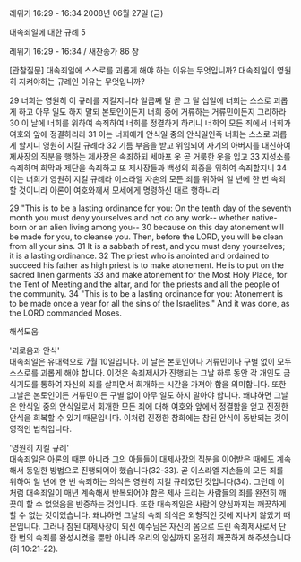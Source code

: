 레위기 16:29 - 16:34 
2008년 06월 27일 (금)

대속죄일에 대한 규례 5



레위기 16:29 - 16:34 / 새찬송가 86 장


[관찰질문]
대속죄일에 스스로를 괴롭게 해야 하는 이유는 무엇입니까? 
대속죄일이 영원히 지켜야하는 규례인 이유는 무엇입니까? 

29 너희는 영원히 이 규례를 지킬지니라 일곱째 달 곧 그 달 십일에 너희는 스스로 괴롭게 하고 아무 일도 하지 말되 본토인이든지 너희 중에 거류하는 거류민이든지 그리하라 
30 이 날에 너희를 위하여 속죄하여 너희를 정결하게 하리니 너희의 모든 죄에서 너희가 여호와 앞에 정결하리라 
31 이는 너희에게 안식일 중의 안식일인즉 너희는 스스로 괴롭게 할지니 영원히 지킬 규례라 
32 기름 부음을 받고 위임되어 자기의 아버지를 대신하여 제사장의 직분을 행하는 제사장은 속죄하되 세마포 옷 곧 거룩한 옷을 입고 
33 지성소를 속죄하며 회막과 제단을 속죄하고 또 제사장들과 백성의 회중을 위하여 속죄할지니 
34 이는 너희가 영원히 지킬 규례라 이스라엘 자손의 모든 죄를 위하여 일 년에 한 번 속죄할 것이니라 아론이 여호와께서 모세에게 명령하신 대로 행하니라 

29 "This is to be a lasting ordinance for you: On the tenth day of the seventh month you must deny yourselves and not do any work-- whether native-born or an alien living among you--
30 because on this day atonement will be made for you, to cleanse you. Then, before the LORD, you will be clean from all your sins. 
31 It is a sabbath of rest, and you must deny yourselves; it is a lasting ordinance. 
32 The priest who is anointed and ordained to succeed his father as high priest is to make atonement. He is to put on the sacred linen garments 
33 and make atonement for the Most Holy Place, for the Tent of Meeting and the altar, and for the priests and all the people of the community. 
34 "This is to be a lasting ordinance for you: Atonement is to be made once a year for all the sins of the Israelites." And it was done, as the LORD commanded Moses.

해석도움





'괴로움과 안식'  
대속죄일은 유대력으로 7월 10일입니다. 이 날은 본토인이나 거류민이나 구별 없이 모두 스스로를 괴롭게 해야 합니다. 이것은 속죄제사가 진행되는 그날 하루 동안 각 개인도 금식기도를 통하여 자신의 죄를 살피면서 회개하는 시간을 가져야 함을 의미합니다. 또한 그날은 본토인이든 거류민이든 구별 없이 아무 일도 하지 말아야 합니다. 왜냐하면 그날은 안식일 중의 안식일로서 회개한 모든 죄에 대해 여호와 앞에서 정결함을 얻고 진정한 안식을 회복할 수 있기 때문입니다. 이처럼 진정한 참회에는 참된 안식이 동반되는 것이 영적인 법칙입니다.      

'영원히 지킬 규례'  
대속죄일은 아론의 때뿐 아니라 그의 아들들이 대제사장의 직분을 이어받은 때에도 계속해서 동일한 방법으로 진행되어야 했습니다(32-33). 곧 이스라엘 자손들의 모든 죄를 위하여 일 년에 한 번 속죄하는 의식은 영원히 지킬 규례였던 것입니다(34). 그런데 이처럼 대속죄일이 매년 계속해서 반복되어야 함은 제사 드리는 사람들의 죄를 완전히 깨끗이 할 수 없었음을 반증하는 것입니다. 또한 대속죄일은 사람의 양심까지는 깨끗하게 할 수 없는 것이었습니다. 왜냐하면 그날의 속죄 의식은 외형적인 것에 지나지 않았기 때문입니다. 그러나 참된 대제사장이 되신 예수님은 자신의 몸으로 드린 속죄제사로서 단 한 번의 속죄를 완성시켰을 뿐만 아니라 우리의 양심까지 온전히 깨끗하게 해주셨습니다(히 10:21-22).
